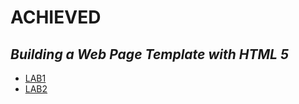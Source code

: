 # ACHIEVED
## _Building a Web Page Template with HTML 5_
- [LAB1](https://phantchase.github.io/LAB1/)
- [LAB2](https://phantchase.github.io/LAB2/)